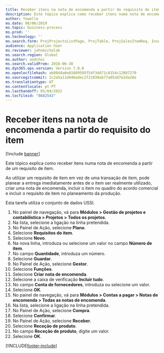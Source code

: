 ```yaml
---
title: Receber itens na nota de encomenda a partir do requisito do item
description: Este tópico explica como receber itens numa nota de encomenda a partir de um requisito de item.
author: Yowelle
ms.date: 08/06/2019
ms.topic: business-process
ms.prod: ''
ms.technology: ''
ms.search.form: ProjProjectsListPage, ProjTable, ProjSalesItemReq, InventItemIdLookupSimple, PurchCreateFromSalesOrder, VendAccountItemLookup, PurchTable, PurchEditLines
audience: Application User
ms.reviewer: johnmichalak
ms.search.region: Global
ms.author: andchoi
ms.search.validFrom: 2016-06-30
ms.dyn365.ops.version: Version 7.0.0
ms.openlocfilehash: ab08dda6e81609595f54f3dd71c0154c12807270
ms.sourcegitcommit: 2c2a5a11d446adec2f21030ab77a053d7e2da28e
ms.translationtype: HT
ms.contentlocale: pt-PT
ms.lasthandoff: 05/04/2022
ms.locfileid: "8682543"
---
```

# <a name="receive-items-on-purchase-order-from-item-requirement"></a>Receber itens na nota de encomenda a partir do requisito do item

[!include [banner](../../includes/banner.md)]

Este tópico explica como receber itens numa nota de encomenda a partir de um requisito de item.

Ao utilizar um requisito de item em vez de uma transação de item, pode planear a entrega imediatamente antes de o item ser realmente utilizado, criar uma nota de encomenda, incluir o item no quadro do acordo comercial e incluir o requisito de item no planeamento da produção. 

Esta tarefa utiliza o conjunto de dados USSI.

1. No painel de navegação, vá para **Módulos > Gestão de projetos e contabilística > Projetos > Todos os projetos**.
2. Na lista, selecione a ligação na linha pretendida.
3. No Painel de Ação, selecione **Plano**.
4. Selecione **Requisitos do item**.
5. Selecione **Novo**.
6. Na nova linha, introduza ou selecione um valor no campo **Número de item**.
7. No campo **Quantidade**, introduza um número.
8. Selecione **Guardar**.
9. No Painel de Ação, selecione **Gestor**.
10. Selecione **Funções**.
11. Selecione **Criar nota de encomenda**.
12. Selecione a caixa de verificação **Incluir tudo**.
13. No campo **Conta de fornecedores**, introduza ou selecione um valor.
14. Selecione **OK**.
15. No painel de navegação, vá para **Módulos > Contas a pagar > Notas de encomenda > Todas as notas de encomenda**.
16. Na lista, selecione a ligação na linha pretendida.
17. No Painel de Ação, selecione **Compra**.
18. Selecione **Confirmar**.
19. No Painel de Ação, selecione **Receber**.
20. Selecione **Receção de produto**.
21. No campo **Receção de produto**, digite um valor.
22. Selecione **OK**.



[!INCLUDE[footer-include](../../includes/footer-banner.md)]